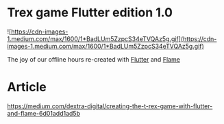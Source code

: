 # Trex game Flutter edition 1.0

![https://cdn-images-1.medium.com/max/1600/1*BadLUm5ZzpcS34eTVQAz5g.gif](https://cdn-images-1.medium.com/max/1600/1*BadLUm5ZzpcS34eTVQAz5g.gif)

The joy of our offline hours re-created with [Flutter](https://github.com/flutter/flutter) and [Flame](https://github.com/luanpotter/flame)


# Article

https://medium.com/dextra-digital/creating-the-t-rex-game-with-flutter-and-flame-6d01add1ad5b

